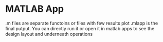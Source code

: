 # MATLAB App
.m files are separate functoins or files with few results plot
.mlapp is the final putput. You can directly run it or open it in matlab apps to see the design layout and underneath operations
